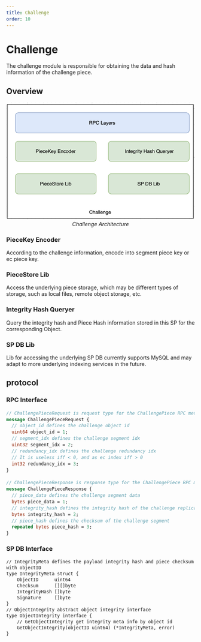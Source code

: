 ```yaml
---
title: Challenge
order: 10
---
```


# Challenge
The challenge module is responsible for obtaining the data and hash information of the challenge piece.
## Overview
<div align=center><img src="../../..//asset/07-SP-Challenge.jpg" width="700px"></div>
<div align="center"><i>Challenge Architecture</i></div>

### PieceKey Encoder
According to the challenge information, encode into segment piece key or ec piece key.

### PieceStore Lib
Access the underlying piece storage, which may be different types of storage, such as local files, remote object storage, etc.

### Integrity Hash Queryer
Query the integrity hash and Piece Hash information stored in this SP for the corresponding Object.

### SP DB Lib
Lib for accessing the underlying SP DB currently supports MySQL and may adapt to more underlying indexing services in the future.

## protocol
### RPC Interface
```protobuf
// ChallengePieceRequest is request type for the ChallengePiece RPC method.
message ChallengePieceRequest {
  // object_id defines the challenge object id
  uint64 object_id = 1;
  // segment_idx defines the challenge segment idx
  uint32 segment_idx = 2;
  // redundancy_idx defines the challenge redundancy idx
  // It is useless iff < 0, and as ec index iff > 0
  int32 redundancy_idx = 3;
}

// ChallengePieceResponse is response type for the ChallengePiece RPC method.
message ChallengePieceResponse {
  // piece_data defines the challenge segment data
  bytes piece_data = 1;
  // integrity_hash defines the integrity hash of the challenge replicate payload
  bytes integrity_hash = 2;
  // piece_hash defines the checksum of the challenge segment
  repeated bytes piece_hash = 3;
}
```
### SP DB Interface
```golang
// IntegrityMeta defines the payload integrity hash and piece checksum with objectID
type IntegrityMeta struct {
    ObjectID      uint64
    Checksum      [][]byte
    IntegrityHash []byte
    Signature     []byte
}
// ObjectIntegrity abstract object integrity interface
type ObjectIntegrity interface {
	// GetObjectIntegrity get integrity meta info by object id
	GetObjectIntegrity(objectID uint64) (*IntegrityMeta, error)
}
```
